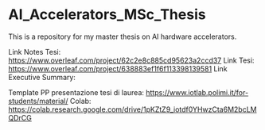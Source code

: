 # AI_Accelerators_MSc_Thesis
This is a repository for my master thesis on AI hardware accelerators.

Link Notes Tesi: https://www.overleaf.com/project/62c2e8c885cd95623a2ccd37
Link Tesi: https://www.overleaf.com/project/638883ef1f6f113398139581
Link Executive Summary: 

Template PP presentazione tesi di laurea: https://www.iotlab.polimi.it/for-students/material/
Colab: https://colab.research.google.com/drive/1pKZtZ9_iotdf0YHwzCta6M2bcLMQDrCG
